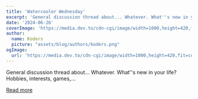 ```yaml
---
title: 'Watercooler Wednesday'
excerpt: 'General discussion thread about... Whatever. What''s new in your life?  Hobbies, interests, games,...'
date: '2024-06-26'
coverImage: 'https://media.dev.to/cdn-cgi/image/width=1000,height=420,fit=cover,gravity=auto,format=auto/https%3A%2F%2Fdev-to-uploads.s3.amazonaws.com%2Fuploads%2Farticles%2Fbnmgywbuiocd80cww2kt.png'
author:
  name: Koders
  picture: "assets/blog/authors/koders.png"
ogImage:
  url: 'https://media.dev.to/cdn-cgi/image/width=1000,height=420,fit=cover,gravity=auto,format=auto/https%3A%2F%2Fdev-to-uploads.s3.amazonaws.com%2Fuploads%2Farticles%2Fbnmgywbuiocd80cww2kt.png'
---
```


General discussion thread about... Whatever. What''s new in your life?  Hobbies, interests, games,...

[Read more](https://dev.to/ben/watercooler-wednesday-4mm9)
